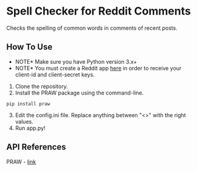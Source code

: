 # Spell Checker for Reddit Comments
Checks the spelling of common words in comments of recent posts.

## How To Use
- NOTE* Make sure you have Python version 3.x+
- NOTE* You must create a Reddit app [here](https://www.reddit.com/prefs/apps/) in order to receive your client-id and client-secret keys.

1. Clone the repository.
2. Install the PRAW package using the command-line.
```
pip install praw
```
3. Edit the config.ini file. Replace anything between "<>" with the right values.
4. Run app.py!

## API References
PRAW - [link](https://github.com/praw-dev/praw)
